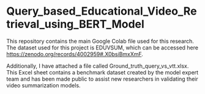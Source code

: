 # Query_based_Educational_Video_Retrieval_using_BERT_Model
This repository contains the main Google Colab file used for this research. The dataset used for this project is EDUVSUM, which can be accessed here
https://zenodo.org/records/4002959#.X0bsiBmxXmF.

Additionally, I have attached a file called Ground_truth_query_vs_vtt.xlsx. This Excel sheet contains a benchmark dataset created by the model expert team and has been made public to assist new researchers in validating their video summarization models.


